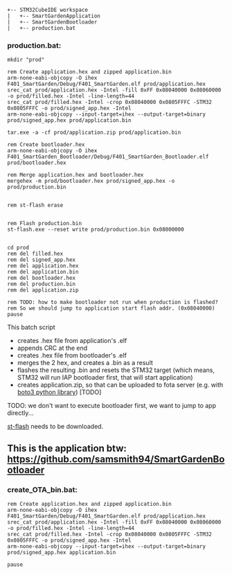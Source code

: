 ```
+-- STM32CubeIDE workspace
|   +-- SmartGardenApplication
|   +-- SmartGardenBootloader
|   +-- production.bat
```
### production.bat:
```
mkdir "prod"

rem Create application.hex and zipped application.bin
arm-none-eabi-objcopy -O ihex F401_SmartGarden/Debug/F401_SmartGarden.elf prod/application.hex
srec_cat prod/application.hex -Intel -fill 0xFF 0x08040000 0x08060000 -o prod/filled.hex -Intel -line-length=44
srec_cat prod/filled.hex -Intel -crop 0x08040000 0x0805FFFC -STM32 0x0805FFFC -o prod/signed_app.hex -Intel
arm-none-eabi-objcopy --input-target=ihex --output-target=binary prod/signed_app.hex prod/application.bin

tar.exe -a -cf prod/application.zip prod/application.bin

rem Create bootloader.hex
arm-none-eabi-objcopy -O ihex F401_SmartGarden_Bootloader/Debug/F401_SmartGarden_Bootloader.elf prod/bootloader.hex

rem Merge application.hex and bootloader.hex
mergehex -m prod/bootloader.hex prod/signed_app.hex -o prod/production.bin


rem st-flash erase


rem Flash production.bin
st-flash.exe --reset write prod/production.bin 0x08000000


cd prod
rem del filled.hex
rem del signed_app.hex
rem del application.hex
rem del application.bin
rem del bootloader.hex
rem del production.bin
rem del application.zip

rem TODO: how to make bootloader not run when production is flashed?
rem So we should jump to application start flash addr. (0x08040000)
pause

```

This batch script
* creates .hex file from application's .elf
* appends CRC at the end
* creates .hex file from bootloader's .elf
* merges the 2 hex, and creates a .bin as a result
* flashes the resulting .bin and resets the STM32 target (which means, STM32 will run IAP bootloader first, that will start application)
* creates application.zip, so that can be uploaded to fota server (e.g. with [boto3 python library](https://aws.amazon.com/sdk-for-python/)) [TODO]

TODO: we don't want to execute bootloader first, we want to jump to app directly...

[st-flash](https://github.com/stlink-org/stlink/releases/tag/v1.7.0) needs to be downloaded.




## This is the application btw: https://github.com/samsmith94/SmartGardenBootloader


### create_OTA_bin.bat:
```
rem Create application.hex and zipped application.bin
arm-none-eabi-objcopy -O ihex F401_SmartGarden/Debug/F401_SmartGarden.elf prod/application.hex
srec_cat prod/application.hex -Intel -fill 0xFF 0x08040000 0x08060000 -o prod/filled.hex -Intel -line-length=44
srec_cat prod/filled.hex -Intel -crop 0x08040000 0x0805FFFC -STM32 0x0805FFFC -o prod/signed_app.hex -Intel
arm-none-eabi-objcopy --input-target=ihex --output-target=binary prod/signed_app.hex application.bin

pause
```
